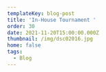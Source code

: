 ```yaml
---
templateKey: blog-post
title: 'In-House Tournament '
order: 30
date: 2021-11-20T15:00:00.000Z
thumbnail: /img/dsc02016.jpg
home: false
tags:
  - Blog
---
```


